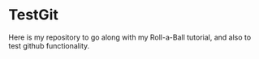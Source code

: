 # TestGit
Here is my repository to go along with my Roll-a-Ball tutorial, and also to test github functionality.
